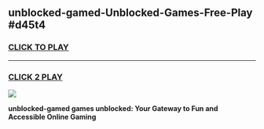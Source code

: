 
## unblocked-gamed-Unblocked-Games-Free-Play #d45t4
<h3>
<a href="https://us.freeplayer.one?title=unblocked-gamed&ref=9M">CLICK TO PLAY</a></h3>
<hr>

<h3>
<a href="https://us.freeplayer.one?title=unblocked-gamed&ref=9M">CLICK 2 PLAY</a>
  
</h3>

<a href="https://us.freeplayer.one?title=unblocked-gamed&ref=9M"><img src="https://clearcache.store/games.png"></a>


**unblocked-gamed games unblocked: Your Gateway to Fun and Accessible Online Gaming**
